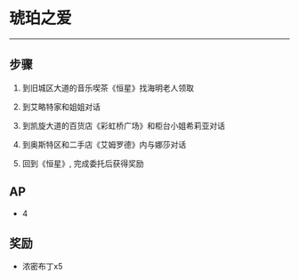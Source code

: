 # 琥珀之爱

---

## 步骤

1. 到旧城区大道的音乐喫茶《恒星》找海明老人领取

2. 到艾略特家和姐姐对话

3. 到凯旋大道的百货店《彩虹桥广场》和柜台小姐希莉亚对话

4. 到奥斯特区和二手店《艾姆罗德》内与娜莎对话

5. 回到《恒星》, 完成委托后获得奖励

## AP

- 4

## 奖励

- 浓密布丁x5